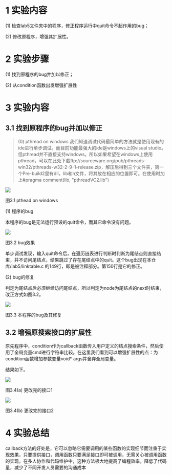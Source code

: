 # 1 实验内容

(1) 检查lab5文件夹中的程序，修正程序运行中quit命令不起作用的bug；

(2) 修改原程序，增强其扩展性。

# 2 实验步骤

(1) 找到原程序的bug并加以修正；

(2) 从condition函数出发增强扩展性

# 3 实验内容

## 3.1 找到原程序的bug并加以修正

> (0) pthread on windows
> 我们知道调试代码最简单的方法就是使用现有的ide进行单步调试。而目前功能最强大的ide是windows上的visual studio。但pthread并不直接支持windows。所以如果希望在windows上使用pthread，可以在此处下载ftp://sourceware.org/pub/pthreads-win32/pthreads-w32-2-9-1-release.zip，解压后得到三个文件夹，第一个Pre-build2里有dll，lib和h文件，将其放在相应的位置即可。在使用时加上#pragma comment(lib, "pthreadVC2.lib")

![](http://imglf3.nosdn.127.net/img/ekx2Wk55b0tGRURXUXNic2I4TnBUb1pmZHFmL2IrRm5HTERVTURLZEJmWXhtQVhPK3dwWmlBPT0.png?imageView&thumbnail=1680x0&quality=96&stripmeta=0&type=jpg)

图3.1 pthead on windows

(1) 程序的bug

本程序的bug是无法运行预设的quit命令，而其它命令没有问题。

![](http://imglf3.nosdn.127.net/img/ekx2Wk55b0tGRURXUXNic2I4TnBUb1pmZHFmL2IrRm5HTERVTURLZEJmWXhtQVhPK3dwWmlBPT0.png?imageView&thumbnail=1680x0&quality=96&stripmeta=0&type=jpg)

图3.2 bug效果

单步调试发现，输入quit命令后，在遍历链表进行判断时判断为尾结点则直接结束，并不访问尾结点，结果跳过了存在尾结点中的quit。这个bug出现在本仓库/lab5/linktable.c 的149行，即是被注释部分。第150行是它的修正。

(2) bug的修复

判定为尾结点后必须继续访问尾结点，所以判定为node为尾结点的next时结束，改正方式如图3.2。

![](http://imglf4.nosdn.127.net/img/ekx2Wk55b0tGRURXUXNic2I4TnBUdXVnTXJndGg2aWUwdWJDMHhBT0xvN2huZUJrV1VRenZ3PT0.png?imageView&thumbnail=1680x0&quality=96&stripmeta=0&type=jpg)

图3.3 本程序的bug及其修复

## 3.2 增强原搜索接口的扩展性

原先程序中，condition作为callback函数传入用户定义的结点搜索条件，然后使用了全局变量cmd进行字符串比较。在这里我们看到可以增强扩展性的点：为condition函数增加参数变量void* args并舍弃全局变量。

结果如下。

![](http://imglf3.nosdn.127.net/img/ekx2Wk55b0tGRURXUXNic2I4TnBUZ3BOVVg0ME5nci80c1BEdDdRRlVSUnVzT0xYVFZzclV3PT0.png?imageView&thumbnail=1680x0&quality=96&stripmeta=0&type=jpg)

图3.4(a) 更改完的接口1

![](http://imglf4.nosdn.127.net/img/ekx2Wk55b0tGRURXUXNic2I4TnBUaVMwaDR2ajJ1QThZTjdFWkFZOHRrRytnZ05ZRzBQWDNRPT0.png?imageView&thumbnail=1872y665&type=jpg&quality=96&stripmeta=0&type=jpg)

图3.4(b) 更改完的接口2

# 4 实验总结

callback方法的好处是，它可以忽略它需要调用的某些函数的实现细节而注重于实现效果，只要提供接口，调用函数只要满足接口即可被调用，无需关心被调用函数的实现。在多人协作和代码维护中，这种方法极大地提高了编程效率，降低了代码量，减少了不同开发人员需要的沟通成本
